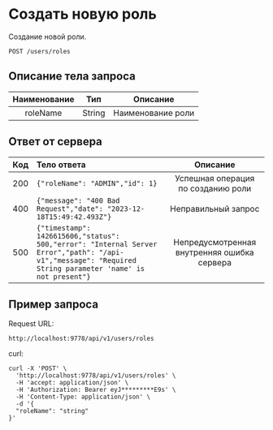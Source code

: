 # Создать новую роль
Создание новой роли.
```
POST /users/roles
```
## Описание тела запроса
| Наименование |  Тип   |      Описание      |
|:------------:|:------:|:------------------:|
|   roleName   | String | Наименование роли  |

## Ответ от сервера
| Код | Тело ответа                                                                                                                                                    |                  Описание                   |
|:---:|:---------------------------------------------------------------------------------------------------------------------------------------------------------------|:-------------------------------------------:|
| 200 | ```{"roleName": "ADMIN","id": 1}```                                                                                                                            |     Успешная операция по созданию роли      |
| 400 | ```{"message": "400 Bad Request","date": "2023-12-18T15:49:42.493Z"}```                                                                                        |             Неправильный запрос             |
| 500 | ```{"timestamp": 1426615606,"status": 500,"error": "Internal Server Error","path": "/api-v1","message": "Required String parameter 'name' is not present"}```  | Непредусмотренная внутренняя ошибка сервера |
## Пример запроса
Request URL:
```
http://localhost:9778/api/v1/users/roles
```
curl:
```
curl -X 'POST' \
  'http://localhost:9778/api/v1/users/roles' \
  -H 'accept: application/json' \
  -H 'Authorization: Bearer eyJ*********E9s' \
  -H 'Content-Type: application/json' \
  -d '{
  "roleName": "string"
}'
```